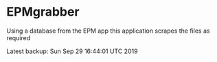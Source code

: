 # EPMgrabber
Using a database from the EPM app this application scrapes the files as required


Latest backup: Sun Sep 29 16:44:01 UTC 2019
